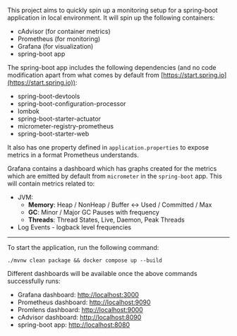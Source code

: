 This project aims to quickly spin up a monitoring setup for a spring-boot application in local environment. It will spin up the following containers:
- cAdvisor (for container metrics)
- Prometheus (for monitoring)
- Grafana (for visualization)
- spring-boot app

The spring-boot app includes the following dependencies (and no code modification apart from what comes by default from [https://start.spring.io](https://start.spring.io)):
- spring-boot-devtools
- spring-boot-configuration-processor
- lombok
- spring-boot-starter-actuator
- micrometer-registry-prometheus
- spring-boot-starter-web

It also has one property defined in `application.properties` to expose metrics in a format Prometheus understands.

Grafana contains a dashboard which has graphs created for the metrics which are emitted by default from `micrometer` in the `spring-boot` app.
This will contain metrics related to:
- JVM:
    - **Memory**: Heap / NonHeap / Buffer <-> Used / Committed / Max
    - **GC**: Minor / Major GC Pauses with frequency
    - **Threads**: Thread States, Live, Daemon, Peak Threads
- Log Events - logback level frequencies

---

To start the application, run the following command:

```
./mvnw clean package && docker compose up --build
```

Different dashboards will be available once the above commands successfully runs:
- Grafana dashboard: [http://localhost:3000](http://localhost:3000)
- Prometheus dashboard: [http://localhost:9090](http://localhost:9090)
- Promlens dashboard: [http://localhost:9000](http://localhost:9000)
- cAdvisor dashboard: [http://localhost:8090](http://localhost:8090)
- spring-boot app: [http://localhost:8080](http://localhost:8080)
